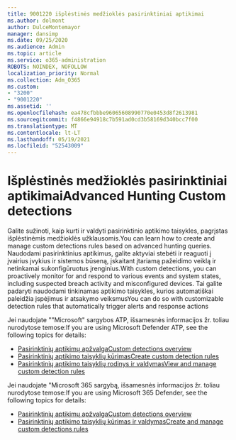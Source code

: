 ```yaml
---
title: 9001220 išplėstinės medžioklės pasirinktiniai aptikimai
ms.author: dolmont
author: DulceMontemayor
manager: dansimp
ms.date: 09/25/2020
ms.audience: Admin
ms.topic: article
ms.service: o365-administration
ROBOTS: NOINDEX, NOFOLLOW
localization_priority: Normal
ms.collection: Adm_O365
ms.custom:
- "3200"
- "9001220"
ms.assetid: ''
ms.openlocfilehash: ea478cfbbbe96065608990770e0453d8f2613981
ms.sourcegitcommit: f4866e94918c7b591ad0cd3b58169d340bcc7f00
ms.translationtype: MT
ms.contentlocale: lt-LT
ms.lasthandoff: 05/19/2021
ms.locfileid: "52543009"
---
```

# <a name="advanced-hunting-custom-detections"></a><span data-ttu-id="9ae03-102">Išplėstinės medžioklės pasirinktiniai aptikimai</span><span class="sxs-lookup"><span data-stu-id="9ae03-102">Advanced Hunting Custom detections</span></span>

<span data-ttu-id="9ae03-103">Galite sužinoti, kaip kurti ir valdyti pasirinktinio aptikimo taisykles, pagrįstas išplėstinėmis medžioklės užklausomis.</span><span class="sxs-lookup"><span data-stu-id="9ae03-103">You can learn how to create and manage custom detections rules based on advanced hunting queries.</span></span> <span data-ttu-id="9ae03-104">Naudodami pasirinktinius aptikimus, galite aktyviai stebėti ir reaguoti į įvairius įvykius ir sistemos būseną, įskaitant įtariamą pažeidimo veiklą ir netinkamai sukonfigūruotus įrenginius.</span><span class="sxs-lookup"><span data-stu-id="9ae03-104">With custom detections, you can proactively monitor for and respond to various events and system states, including suspected breach activity and misconfigured devices.</span></span> <span data-ttu-id="9ae03-105">Tai galite padaryti naudodami tinkinamas aptikimo taisykles, kurios automatiškai paleidžia įspėjimus ir atsakymo veiksmus</span><span class="sxs-lookup"><span data-stu-id="9ae03-105">You can do so with customizable detection rules that automatically trigger alerts and response actions</span></span>
  
<span data-ttu-id="9ae03-106">Jei naudojate ""Microsoft" sargybos ATP, išsamesnės informacijos žr. toliau nurodytose temose:</span><span class="sxs-lookup"><span data-stu-id="9ae03-106">If you are using Microsoft Defender ATP, see the following topics for details:</span></span> 
- [<span data-ttu-id="9ae03-107">Pasirinktinių aptikimų apžvalga</span><span class="sxs-lookup"><span data-stu-id="9ae03-107">Custom detections overview</span></span>](/windows/security/threat-protection/microsoft-defender-atp/overview-custom-detections)
- [<span data-ttu-id="9ae03-108">Pasirinktinių aptikimo taisyklių kūrimas</span><span class="sxs-lookup"><span data-stu-id="9ae03-108">Create custom detection rules</span></span>](/windows/security/threat-protection/microsoft-defender-atp/custom-detection-rules)
- [<span data-ttu-id="9ae03-109">Pasirinktinių aptikimo taisyklių rodinys ir valdymas</span><span class="sxs-lookup"><span data-stu-id="9ae03-109">View and manage custom detection rules</span></span>](/windows/security/threat-protection/microsoft-defender-atp/custom-detections-manage)

<span data-ttu-id="9ae03-110">Jei naudojate "Microsoft 365 sargybą, išsamesnės informacijos žr. toliau nurodytose temose:</span><span class="sxs-lookup"><span data-stu-id="9ae03-110">If you are using Microsoft 365 Defender, see the following topics for details:</span></span> 
- [<span data-ttu-id="9ae03-111">Pasirinktinių aptikimų apžvalga</span><span class="sxs-lookup"><span data-stu-id="9ae03-111">Custom detections overview</span></span>](/microsoft-365/security/mtp/custom-detections-overview)
- [<span data-ttu-id="9ae03-112">Pasirinktinių aptikimo taisyklių kūrimas ir valdymas</span><span class="sxs-lookup"><span data-stu-id="9ae03-112">Create and manage custom detections rules</span></span>](/microsoft-365/security/mtp/custom-detection-rules)
